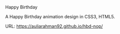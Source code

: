 Happy Birthday

A Happy Birthday animation design in CSS3, HTML5.

URL: https://auliarahman92.github.io/hbd-nop/



